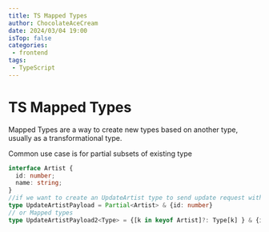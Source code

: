 ```yaml
---
title: TS Mapped Types
author: ChocolateAceCream
date: 2024/03/04 19:00
isTop: false
categories:
 - frontend
tags:
 - TypeScript
---
```


# TS Mapped Types <Badge text="TypeScript" type="warning" />

Mapped Types are a way to create new types based on another type, usually as a transformational type.

Common use case is for partial subsets of existing type

```ts
interface Artist {
  id: number;
  name: string;
}
//if we want to create an UpdateArtist type to send update request with artist as payload, we can use Partial
type UpdateArtistPayload = Partial<Artist> & {id: number}
// or Mapped types
type UpdateArtistPayload2<Type> = {[k in keyof Artist]?: Type[k] } & {id: number}
```